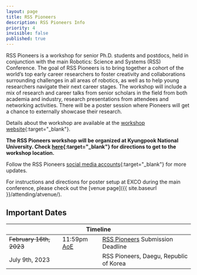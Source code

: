 ```yaml
---
layout: page
title: RSS Pioneers
description: RSS Pioneers Info
priority: 4
invisible: false
published: true
---
```


RSS Pioneers is a workshop for senior Ph.D. students and postdocs, held in
conjunction with the main Robotics: Science and Systems (RSS) Conference. The
goal of RSS Pioneers is to bring together a cohort of the world’s top early
career researchers to foster creativity and collaborations surrounding
challenges in all areas of robotics, as well as to help young researchers
navigate their next career stages. The workshop will include a mix of research
and career talks from senior scholars in the field from both academia and
industry, research presentations from attendees and networking activities.
There will be a poster session where Pioneers will get a chance to externally
showcase their research.

Details about the workshop are available at the [workshop website](https://sites.google.com/view/rsspioneers2023){:target="_blank"}.

**The RSS Pioneers workshop will be organized at Kyungpook National University. Check [here](https://valley-teal-a78.notion.site/Vistor-s-Guide-76034636a40042a1a3bab656a8f131c8){:target="_blank"} for directions to get to the workshop location.**

Follow the RSS Pioneers [social media accounts](https://twitter.com/RSSPioneers){:target="_blank"} for more updates.

For instructions and directions for poster setup at EXCO during the main conference, please check out the [venue page]({{ site.baseurl }}/attending/atvenue/).

## Important Dates
<table class="table">
    <thead>
      <tr>
        <th colspan="3">Timeline</th>
      </tr>
    </thead>
    <tbody>
      <tr>
        <td><strike>February 16th, 2023</strike></td>
        <td>11:59pm <a href="https://time.is/Anywhere_on_Earth">AoE</a></td>
        <td><a href="https://sites.google.com/view/rsspioneers2023/" target="_blank">RSS Pioneers</a> Submission Deadline</td>
      </tr>
      <tr>
        <td colspan="2">July 9th, 2023</td>
        <td>RSS Pioneers, Daegu, Republic of Korea</td>
      </tr>
    </tbody>
</table>


